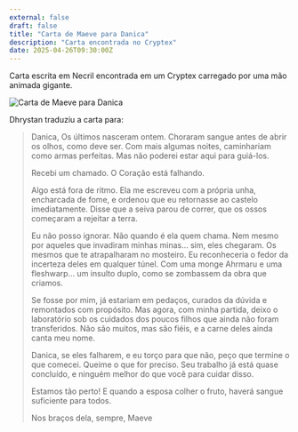 ```yaml
---
external: false
draft: false
title: "Carta de Maeve para Danica"
description: "Carta encontrada no Cryptex"
date: 2025-04-26T09:30:00Z
---
```


Carta escrita em Necril encontrada em um Cryptex carregado por uma mão animada gigante.

![Carta de Maeve para Danica](/erde/images/carta-maeve-danica-2.jpg)

Dhrystan traduziu a carta para:

> Danica,
> Os últimos nasceram ontem. Choraram sangue antes de abrir os olhos, como deve ser. Com mais algumas noites, caminhariam como armas perfeitas. Mas não poderei estar aqui para guiá-los.
> 
> Recebi um chamado. O Coração está falhando.
> 
> Algo está fora de ritmo. Ela me escreveu com a própria unha, encharcada de fome, e ordenou que eu retornasse ao castelo imediatamente. Disse que a seiva parou de correr, que os ossos começaram a rejeitar a terra.
>
> Eu não posso ignorar. Não quando é ela quem chama. Nem mesmo por aqueles que invadiram minhas minas… sim, eles chegaram. Os mesmos que te atrapalharam no mosteiro. Eu reconheceria o fedor da incerteza deles em qualquer túnel. Com uma monge Ahrmaru e uma fleshwarp… um insulto duplo, como se zombassem da obra que criamos.
>
> Se fosse por mim, já estariam em pedaços, curados da dúvida e remontados com propósito. Mas agora, com minha partida, deixo o laboratório sob os cuidados dos poucos filhos que ainda não foram transferidos. Não são muitos, mas são fiéis, e a carne deles ainda canta meu nome.
>
> Danica, se eles falharem, e eu torço para que não, peço que termine o que comecei. Queime o que for preciso. Seu trabalho já está quase concluído, e ninguém melhor do que você para cuidar disso.
>
> Estamos tão perto! E quando a esposa colher o fruto, haverá sangue suficiente para todos.
>
> Nos braços dela, sempre,
> Maeve